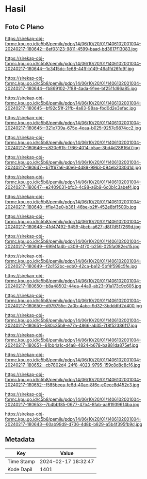 # Hasil

## Foto C Plano

https://sirekap-obj-formc.kpu.go.id/c5b8/pemilu/pdpr/14/06/10/20/01/1406102001004-20240217-180642--8ef03123-9811-4599-baad-bd3617f13083.jpg

https://sirekap-obj-formc.kpu.go.id/c5b8/pemilu/pdpr/14/06/10/20/01/1406102001004-20240217-180644--1c3415dc-1e68-44ff-b149-46a1fd26fd9f.jpg

https://sirekap-obj-formc.kpu.go.id/c5b8/pemilu/pdpr/14/06/10/20/01/1406102001004-20240217-180644--fb869102-7f88-4ada-91ee-bf2511d66a85.jpg

https://sirekap-obj-formc.kpu.go.id/c5b8/pemilu/pdpr/14/06/10/20/01/1406102001004-20240217-180645--bf92c51f-21fb-4a63-98aa-fbd0d2e3efac.jpg

https://sirekap-obj-formc.kpu.go.id/c5b8/pemilu/pdpr/14/06/10/20/01/1406102001004-20240217-180645--321e709a-675e-4eaa-b025-9257e9874cc2.jpg

https://sirekap-obj-formc.kpu.go.id/c5b8/pemilu/pdpr/14/06/10/20/01/1406102001004-20240217-180646--c820e915-f766-4014-b5ae-3bd4d28816d7.jpg

https://sirekap-obj-formc.kpu.go.id/c5b8/pemilu/pdpr/14/06/10/20/01/1406102001004-20240217-180647--b7ff67a6-d0e6-4d89-9963-094eb2030d1d.jpg

https://sirekap-obj-formc.kpu.go.id/c5b8/pemilu/pdpr/14/06/10/20/01/1406102001004-20240217-180647--e2409031-bfc3-4c98-a6b9-6c0b1c3abef4.jpg

https://sirekap-obj-formc.kpu.go.id/c5b8/pemilu/pdpr/14/06/10/20/01/1406102001004-20240217-180648--ff1e43e0-b361-46be-b2ff-452e8bf1500b.jpg

https://sirekap-obj-formc.kpu.go.id/c5b8/pemilu/pdpr/14/06/10/20/01/1406102001004-20240217-180648--41d47492-9459-4bcb-a627-d8f7d517269d.jpg

https://sirekap-obj-formc.kpu.go.id/c5b8/pemilu/pdpr/14/06/10/20/01/1406102001004-20240217-180649--6994fa4b-c309-4f70-b256-025fa082ec15.jpg

https://sirekap-obj-formc.kpu.go.id/c5b8/pemilu/pdpr/14/06/10/20/01/1406102001004-20240217-180649--f2d152bc-edb0-42ca-ba12-5bf4f598c5fe.jpg

https://sirekap-obj-formc.kpu.go.id/c5b8/pemilu/pdpr/14/06/10/20/01/1406102001004-20240217-180650--b8a48502-44ea-44a9-ab23-91a173c9c605.jpg

https://sirekap-obj-formc.kpu.go.id/c5b8/pemilu/pdpr/14/06/10/20/01/1406102001004-20240217-180650--d979755e-2a0b-4abc-9d32-3bdddfd2d400.jpg

https://sirekap-obj-formc.kpu.go.id/c5b8/pemilu/pdpr/14/06/10/20/01/1406102001004-20240217-180651--580c35b9-e77a-4866-ab35-7f8f52386f17.jpg

https://sirekap-obj-formc.kpu.go.id/c5b8/pemilu/pdpr/14/06/10/20/01/1406102001004-20240217-180651--81bb4a1c-d4a8-4824-b678-ba881da875ef.jpg

https://sirekap-obj-formc.kpu.go.id/c5b8/pemilu/pdpr/14/06/10/20/01/1406102001004-20240217-180652--cb7802d4-24f8-4023-9795-159c8d8c8c16.jpg

https://sirekap-obj-formc.kpu.go.id/c5b8/pemilu/pdpr/14/06/10/20/01/1406102001004-20240217-180652--f585beea-fe6d-40ac-8f6c-e0ecc8d452c3.jpg

https://sirekap-obj-formc.kpu.go.id/c5b8/pemilu/pdpr/14/06/10/20/01/1406102001004-20240217-180653--7b4bb185-0677-47b4-8fab-aa81939614ba.jpg

https://sirekap-obj-formc.kpu.go.id/c5b8/pemilu/pdpr/14/06/10/20/01/1406102001004-20240217-180643--60ab99d9-d736-4d8b-b829-a5b4f395fb9d.jpg


## Metadata

| Key        | Value               |
| ---------- | ------------------- |
| Time Stamp | 2024-02-17 18:32:47 |
| Kode Dapil | 1401                |



